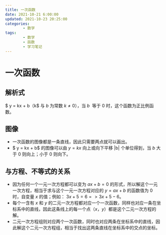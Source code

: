 ```yaml
---
title: 一次函数
date: 2021-10-21 6:00:00
updated: 2021-10-23 20:25:00
categories:
        - 数学
tags:
        - 数学
        - 函数
        - 学习笔记
---
```

# 一次函数

## 解析式

$ y = kx + b$（$k$ 与 $b$ 为常数 $k \neq 0$），当 $b$  等于 $0$ 时，这个函数为正比例函数。

## 图像

-   一次函数的图像都是一条直线，因此只需要两点就可以画出。
-   $ y = kx + b$ 的图像可以由 $y = kx$ 向上或向下平移 |b| 个单位得到，当 $b$ 大于 0 则向上；小于 0 则向下。

## 与方程、不等式的关系

-   因为任何一个一元一次方程都可以变为 $ax + b = 0$ 的形式，所以解这个一元一次方程，相当于求与这个一元一次方程对应的 $y = ax + b$ 的函数值为 $0$ 时，自变量 $x$ 的值；例如： $3x + 5 = 6 => 3x + 5 - 6$。
-   每个一含有 $x$ 和 $y$ 的二元一次方程都对应一个一次函数，同样也对应一条在坐标系中的直线，因此这条线上的每一个点（$x$，$y$）都是这个二元一次方程的解。
-   二元一次方程组则对应两个一次函数，同时也对应两条在坐标系中的直线，因此解这个二元一次方程组，相当于找出这两条直线在坐标系中的交点的坐标。
